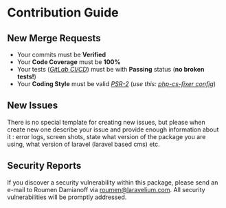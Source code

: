 # Contribution Guide


## New Merge Requests

- Your commits must be **Verified**
- Your **Code Coverage** must be **100%**
- Your tests ([*GitLab CI/CD*](https://docs.gitlab.com/ee/ci/)) must be with **Passing** status (**no broken tests!**)
- Your **Coding Style** must be valid [*PSR-2*](https://www.php-fig.org/psr/psr-2/) (*use this:* [*php-cs-fixer config*](https://gitlab.com/snippets/1749141))


## New Issues

There is no special template for creating new issues, but please when create new one describe your issue and provide enough information about it : error logs, screen shots, state what version of the package you are using, what version of laravel (laravel based cms) etc.


## Security Reports

If you discover a security vulnerability within this package, please send an e-mail to Roumen Damianoff via [roumen@laravelium.com](mailto:roumen@laravelium.com). All security vulnerabilities will be promptly addressed.
